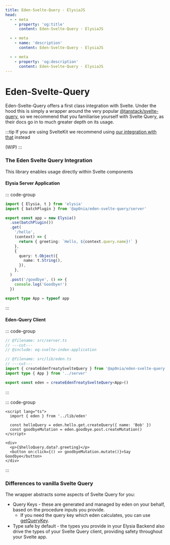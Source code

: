 ```yaml
---
title: Eden-Svelte-Query - ElysiaJS
head:
  - - meta
    - property: 'og:title'
      content: Eden-Svelte-Query - ElysiaJS

  - - meta
    - name: 'description'
      content: Eden-Svelte-Query - ElysiaJS

  - - meta
    - property: 'og:description'
      content: Eden-Svelte-Query - ElysiaJS
---
```


# Eden-Svelte-Query

Eden-Svelte-Query offers a first class integration with Svelte.
Under the hood this is simply a wrapper around the very popular [@tanstack/svelte-query](https://tanstack.com/query/latest),
so we recommend that you familiarise yourself with Svelte Query,
as their docs go in to much greater depth on its usage.

:::tip
If you are using SvelteKit we recommend using [our integration with that](../sveltekit) instead

(WIP)
:::

### The Eden Svelte Query Integration

This library enables usage directly within Svelte components

#### Elysia Server Application

::: code-group

```typescript twoslash include eq-svelte-index-application [src/server.ts]
import { Elysia, t } from 'elysia'
import { batchPlugin } from '@ap0nia/eden-svelte-query/server'

export const app = new Elysia()
  .use(batchPlugin())
  .get(
    '/hello',
    (context) => {
      return { greeting: `Hello, ${context.query.name}!` }
    },
    {
      query: t.Object({
        name: t.String(),
      }),
    },
  )
  .post('/goodbye', () => {
    console.log('Goodbye!')
  })

export type App = typeof app
```

:::

#### Eden-Query Client

::: code-group

```typescript twoslash [src/lib/eden.ts]
// @filename: src/server.ts
// ---cut---
// @include: eq-svelte-index-application

// @filename: src/lib/eden.ts
// ---cut---
import { createEdenTreatySvelteQuery } from '@ap0nia/eden-svelte-query'
import type { App } from '../server'

export const eden = createEdenTreatySvelteQuery<App>()
```

:::

::: code-group

```svelte [src/routes/+page.svelte]
<script lang="ts">
  import { eden } from '../lib/eden'

  const helloQuery = eden.hello.get.createQuery({ name: 'Bob' })
  const goodbyeMutation = eden.goodbye.post.createMutation()
</script>

<div>
  <p>{$helloQuery.data?.greeting}</p>
  <button on:click={() => goodbyeMutation.mutate()}>Say Goodbye</button>
</div>

```

:::

### Differences to vanilla Svelte Query

The wrapper abstracts some aspects of Svelte Query for you:

- Query Keys - these are generated and managed by eden on your behalf, based on the procedure inputs you provide.
  - If you need the query key which eden calculates, you can use [getQueryKey](./getQueryKey).
- Type safe by default - the types you provide in your Elysia Backend also drive the types of your Svelte Query client,
  providing safety throughout your Svelte app.
